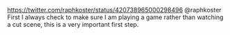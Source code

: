 https://twitter.com/raphkoster/status/420738965000298496 @raphkoster First I always check to make sure I am playing a game rather than watching a cut scene, this is a very important first step.